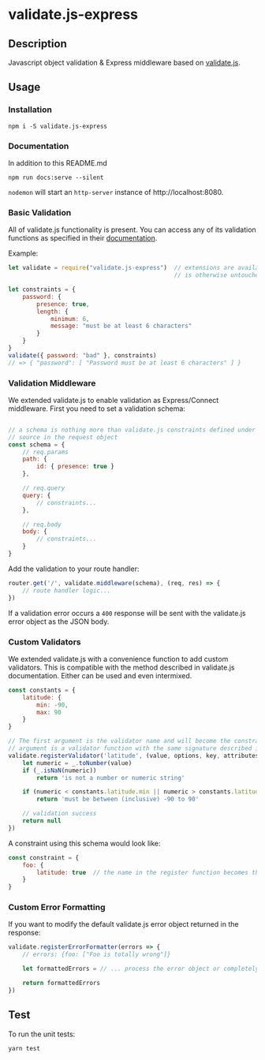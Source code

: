 # validate.js-express

## Description
Javascript object validation &amp; Express middleware based on [validate.js](http://validatejs.org/).

## Usage

### Installation
```
npm i -S validate.js-express
```

### Documentation
In addition to this README.md
```
npm run docs:serve --silent
```

`nodemon` will start an `http-server` instance of http://localhost:8080.

### Basic Validation
All of validate.js functionality is present. You can access any of its validation
functions as specified in their [documentation](http://validatejs.org/).

Example:
```javascript
let validate = require("validate.js-express")  // extensions are available, but the validate.js interface
                                               // is otherwise untouched

let constraints = {
    password: {
        presence: true,
        length: {
            minimum: 6,
            message: "must be at least 6 characters"
        }
    }
}
validate({ password: "bad" }, constraints)
// => { "password": [ "Password must be at least 6 characters" ] }
```

### Validation Middleware
We extended validate.js to enable validation as Express/Connect middleware. First you need
to set a validation schema:
```javascript

// a schema is nothing more than validate.js constraints defined under a key representing their
// source in the request object
const schema = {
    // req.params
    path: {
        id: { presence: true }
    },

    // req.query
    query: {
        // constraints...
    },

    // req.body
    body: {
        // constraints...
    }
}
```

Add the validation to your route handler:
```javascript
router.get('/', validate.middleware(schema), (req, res) => {
    // route handler logic...
})
```

If a validation error occurs a `400` response will be sent with the validate.js error object
as the JSON body.


### Custom Validators
We extended validate.js with a convenience function to add custom validators. This is
compatible with the method described in validate.js documentation. Either can be used and
even intermixed.
```javascript
const constants = {
    latitude: {
        min: -90,
        max: 90
    }
}

// The first argument is the validator name and will become the constraint key. The second
// argument is a validator function with the same signature described in validate.js documentation.
validate.registerValidator('latitude', (value, options, key, attributes) => {
    let numeric = _.toNumber(value)
    if (_.isNaN(numeric))
        return 'is not a number or numeric string'

    if (numeric < constants.latitude.min || numeric > constants.latitude.max)
        return 'must be between (inclusive) -90 to 90'

    // validation success
    return null
})
```

A constraint using this schema would look like:
```javascript
const constraint = {
    foo: {
        latitude: true  // the name in the register function becomes the constraint key
    }
}
```

### Custom Error Formatting
If you want to modify the default validate.js error object returned in the response:
```javascript
validate.registerErrorFormatter(errors => {
    // errors: {foo: ["Foo is totally wrong"]}

    let formattedErrors = // ... process the error object or completely overwrite it

    return formattedErrors
})
```

## Test
To run the unit tests:
```
yarn test
```
